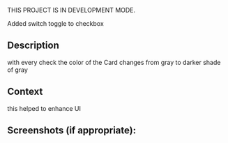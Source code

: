 THIS PROJECT IS IN DEVELOPMENT MODE.

Added switch toggle to checkbox

## Description

with every check the color of the Card changes from gray to darker shade of gray

## Context

<!--- Why is this change required? What problem does it solve? -->

this helped to enhance UI

## Screenshots (if appropriate):
